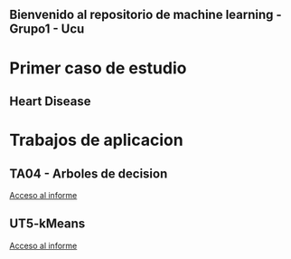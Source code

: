 ## Bienvenido al repositorio de machine learning - Grupo1 - Ucu

# Primer caso de estudio

## Heart Disease





# Trabajos de aplicacion

## TA04 - Arboles de decision 

[Acceso al informe](UT4_Arboles_Decision/eReader.md)

## UT5-kMeans

[Acceso al informe](UT5-kMeans/k-Means.md)
